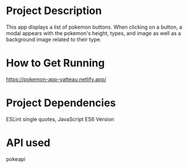 # Project Description 
This app displays a list of pokemon buttons. When clicking on a button, a modal appears with the pokemon's height, types, and image as well as a background image related to their type.

# How to Get Running 
https://pokemon-app-yatteau.netlify.app/

# Project Dependencies
ESLint single quotes, JavaScript ES6 Version

# API used
pokeapi

